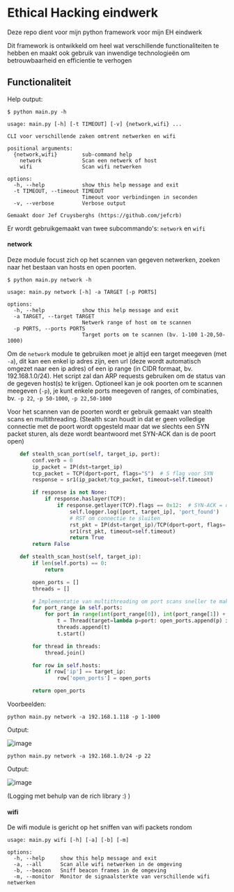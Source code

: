 # Ethical Hacking eindwerk
Deze repo dient voor mijn python framework voor mijn EH eindwerk

Dit framework is ontwikkeld om heel wat verschillende functionaliteiten te hebben en maakt ook gebruik van inwendige technologieën om betrouwbaarheid en efficientie te verhogen

## Functionaliteit
Help output:
```
$ python main.py -h

usage: main.py [-h] [-t TIMEOUT] [-v] {network,wifi} ...

CLI voor verschillende zaken omtrent netwerken en wifi

positional arguments:
  {network,wifi}        sub-command help
    network             Scan een netwerk of host
    wifi                Scan wifi netwerken

options:
  -h, --help            show this help message and exit
  -t TIMEOUT, --timeout TIMEOUT
                        Timeout voor verbindingen in seconden
  -v, --verbose         Verbose output

Gemaakt door Jef Cruysberghs (https://github.com/jefcrb)
```

Er wordt gebruikgemaakt van twee subcommando's: `network` en `wifi`

#### network
Deze module focust zich op het scannen van gegeven netwerken, zoeken naar het bestaan van hosts en open poorten.
```
$ python main.py network -h

usage: main.py network [-h] -a TARGET [-p PORTS]

options:
  -h, --help            show this help message and exit
  -a TARGET, --target TARGET
                        Netwerk range of host om te scannen
  -p PORTS, --ports PORTS
                        Target ports om te scannen (bv. 1-100 1-20,50-1000)
```

Om de `network` module te gebruiken moet je altijd een target meegeven (met `-a`), dit kan een enkel ip adres zijn, een url (deze wordt automatisch omgezet naar een ip adres) of een ip range (in CIDR formaat, bv. 192.168.1.0/24). Het script zal dan ARP requests gebruiken om de status van de gegeven host(s) te krijgen. Optioneel kan je ook poorten om te scannen meegeven (`-p`), je kunt enkele ports meegeven of ranges, of combinaties, bv. `-p 22`, `-p 50-1000`, `-p 22,50-1000`

Voor het scannen van de poorten wordt er gebruik gemaakt van stealth scans en multithreading. (Stealth scan houdt in dat er geen volledige connectie met de poort wordt opgesteld maar dat we slechts een SYN packet sturen, als deze wordt beantwoord met SYN-ACK dan is de poort open)

```py
    def stealth_scan_port(self, target_ip, port):
        conf.verb = 0
        ip_packet = IP(dst=target_ip)
        tcp_packet = TCP(dport=port, flags="S")  # S flag voor SYN
        response = sr1(ip_packet/tcp_packet, timeout=self.timeout)

        if response is not None:
            if response.haslayer(TCP):
                if response.getlayer(TCP).flags == 0x12:  # SYN-ACK = open poort
                    self.logger.log([port, target_ip], 'port_found')
                    # RST om connectie te sluiten
                    rst_pkt = IP(dst=target_ip)/TCP(dport=port, flags='R')
                    sr1(rst_pkt, timeout=self.timeout)
                    return True
        return False

    def stealth_scan_host(self, target_ip):
        if len(self.ports) == 0:
            return

        open_ports = []
        threads = []

        # Implementatie van multithreading om port scans sneller te maken (creëer thread voor elke poort)
        for port_range in self.ports:
            for port in range(int(port_range[0]), int(port_range[1]) + 1):
                t = Thread(target=lambda p=port: open_ports.append(p) if self.stealth_scan_port(target_ip, p) else None)
                threads.append(t)
                t.start()

        for thread in threads:
            thread.join()

        for row in self.hosts:
            if row['ip'] == target_ip:
                row['open_ports'] = open_ports

        return open_ports
```

Voorbeelden:
```
python main.py network -a 192.168.1.118 -p 1-1000
```
Output:

![image](https://github.com/jefcrb/eh_eindwerk/assets/83902653/3cfc44e4-17bc-42df-a579-b6d734831c38)



```
python main.py network -a 192.168.1.0/24 -p 22
```
Output:

![image](https://github.com/jefcrb/eh_eindwerk/assets/83902653/8a490df0-678f-4f98-afc2-efe6a34c71c0)

(Logging met behulp van de rich library :) )

#### wifi
De wifi module is gericht op het sniffen van wifi packets rondom
```
usage: main.py wifi [-h] [-a] [-b] [-m]

options:
  -h, --help     show this help message and exit
  -a, --all      Scan alle wifi netwerken in de omgeving
  -b, --beacon   Sniff beacon frames in de omgeving
  -m, --monitor  Monitor de signaalsterkte van verschillende wifi netwerken
```
